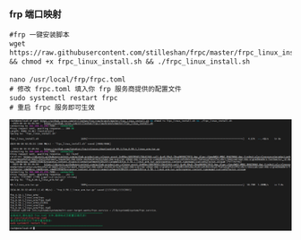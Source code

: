 ### frp 端口映射

```
#frp 一键安装脚本
wget https://raw.githubusercontent.com/stilleshan/frpc/master/frpc_linux_install.sh && chmod +x frpc_linux_install.sh && ./frpc_linux_install.sh

nano /usr/local/frp/frpc.toml
# 修改 frpc.toml 填入你 frp 服务商提供的配置文件
sudo systemctl restart frpc
# 重启 frpc 服务即可生效
```

![image-20240630104629256](./img/image-20240630104629256.png)

